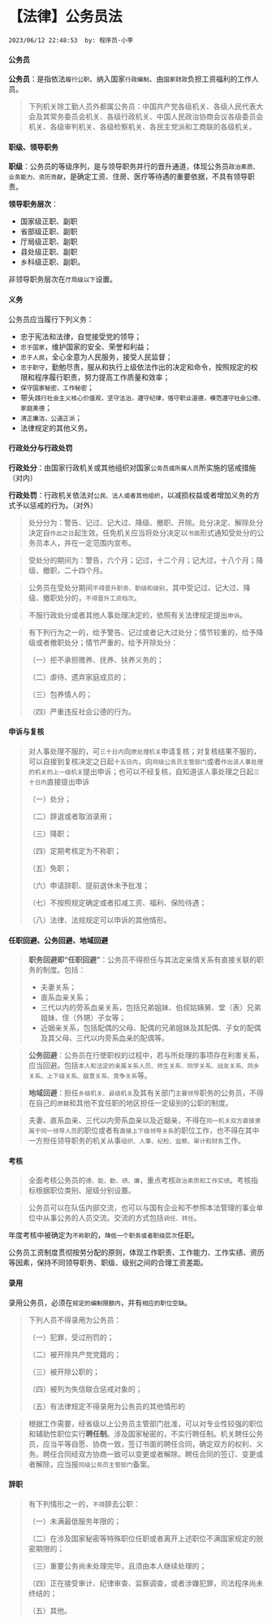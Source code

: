 # 【法律】公务员法

`2023/06/12 22:48:53  by: 程序员·小李`

#### 公务员

**公务员**：是指依法`履行公职`、纳入国家`行政编制`、由`国家财政`负担工资福利的工作人员。

> 下列机关除工勤人员外都属公务员：中国共产党各级机关、各级人民代表大会及其常务委员会机关、各级行政机关、中国人民政治协商会议各级委员会机关、各级审判机关、各级检察机关、各民主党派和工商联的各级机关。


#### 职级、领导职务

**职级**：公务员的等级序列，是与领导职务并行的晋升通道，体现公务员`政治素质、业务能力、资历贡献`，是确定工资、住房、医疗等待遇的重要依据，不具有领导职责。

**领导职务层次**：
* 国家级正职、副职
* 省部级正职、副职
* 厅局级正职、副职
* 县处级正职、副职
* 乡科级正职、副职。

非领导职务层次在`厅局级以下`设置。


#### 义务

公务员应当履行下列义务：
* 忠于宪法和法律，自觉接受党的领导；
* `忠于国家`，维护国家的安全、荣誉和利益；
* `忠于人民`，全心全意为人民服务，接受人民监督；
* `忠于职守`，勤勉尽责，服从和执行上级依法作出的决定和命令，按照规定的权限和程序履行职责，努力提高工作质量和效率；
* `保守国家秘密、工作秘密`；
* 带头`践行社会主义核心价值观，坚守法治，遵守纪律，恪守职业道德，模范遵守社会公德、家庭美德`；
* `清正廉洁，公道正派`；
* 法律规定的其他义务。


#### 行政处分与行政处罚

**行政处分**：由国家行政机关或其他组织对国家`公务员或所属人员`所实施的惩戒措施（对内）

**行政处罚**：行政机关依法对`公民、法人或者其他组织`，以减损权益或者增加义务的方式予以惩戒的行为。（对外）

> 处分分为：警告、记过、记大过、降级、撤职、开除。处分决定、解除处分决定自`作出之日`起生效。任免机关应当将处分决定以`书面`形式通知受处分的公务员本人，并在一定范围内宣布。

> 受处分的期间为：警告，六个月；记过，十二个月；记大过，十八个月；降级、撤职，二十四个月。

> 公务员在受处分期间`不得晋升职务、职级和级别`，其中受记过、记大过、降级、撤职处分的，`不得晋升工资档次`。

> 不服行政处分或者其他人事处理决定的，依照有关法律规定提出`申诉`。

> 有下列行为之一的，给予警告、记过或者记大过处分；情节较重的，给予降级或者撤职处分；情节严重的，给予开除处分：
> 
> （一）拒不承担赡养、抚养、扶养义务的；
> 
> （二）虐待、遗弃家庭成员的；
> 
> （三）包养情人的；
> 
> （四）严重违反社会公德的行为。


#### 申诉与复核

> 对人事处理不服的，可`三十日内`向`原处理机关`申请复核；对复核结果不服的，可以自接到复核决定之日起`十五日内`，向`同级公务员主管部门`或者`作出该人事处理的机关的上一级机关`提出申诉；也可以不经复核，自知道该人事处理之日起`三十日内`直接提出申诉
> 
> （一）处分； 
> 
> （二）辞退或者取消录用；
> 
>  （三）降职； 
> 
> （四）定期考核定为不称职； 
> 
> （五）免职；
> 
> （六）申请辞职、提前退休未予批准； 
> 
> （七）不按照规定确定或者扣减工资、福利、保险待遇；
> 
> （八）法律、法规规定可以申诉的其他情形。 


#### 任职回避、公务回避、地域回避

> **职务回避即“任职回避”**：公务员不得担任与其法定亲情关系有直接关联的职务的制度。包括：
> * 夫妻关系；
> * 直系血亲关系；
> * 三代以内的旁系血亲关系，包括兄弟姐妹、伯叔姑姨舅、堂（表）兄弟姐妹、侄（外甥）子女等；
> * 近姻亲关系，包括配偶的父母、配偶的兄弟姐妹及其配偶、子女的配偶及其父母、三代以内旁系血亲的配偶等。

> **公务回避**：公务员在行使职权的过程中，若与所处理的事项存在利害关系，应当回避。包括`本人和法定的亲属关系人员、师生关系、同学关系、战友关系、同乡关系、上下级关系、敌意关系、竞争关系`等。

> **地域回避**：担任`乡级机关、县级机关`及其有关部门`主要领导`职务的公务员，不得在自己的`原籍`和其他不宜任职的地区担任一定级别的公职的制度。


> 夫妻、直系血亲、三代以内旁系血亲以及近姻亲，不得在`同一机关双方直接隶属于同一领导人员`的职位或者有`直接上下级领导关系`的职位工作，也不得在其中一方担任领导职务的机关从事`组织、人事、纪检、监察、审计和财务`工作。


#### 考核

> 全面考核公务员的`德、能、勤、绩、廉`，重点考核`政治素质和工作实绩`。考核指标根据职位类别、层级分别设置。

> 公务员可以在队伍内部交流，也可以与国有企业和不参照本法管理的事业单位中从事公务的人员交流。交流的方式包括`调任、转任`。

年度考核中被确定为`不称职`的，`降低一个职务或者职级层次`任职。

公务员工资制度贯彻按劳分配的原则，体现工作职责、工作能力、工作实绩、资历等因素，保持不同领导职务、职级、级别之间的合理工资差距。

#### 录用

录用公务员，必须在`规定的编制限额内`，并有`相应的职位空缺`。

> 下列人员不得录用为公务员：
> 
> （一）犯罪，受过刑罚的；
> 
> （二）被开除共产党党籍的；
> 
> （三）被开除公职的；
> 
> （四）被列为失信联合惩戒对象的；
> 
> （五）有法律规定不得录用为公务员的其他情形的

>根据工作需要，经省级以上公务员主管部门批准，可以对专业性较强的职位和辅助性职位实行**聘任制**。涉及国家秘密的，不实行聘任制。机关聘任公务员，应当平等自愿、协商一致，签订书面的聘任合同，确定双方的权利、义务。聘任合同经双方协商一致可以变更或者解除。聘任合同的签订、变更或者解除，应当报`同级公务员主管部门`备案。


#### 辞职

> 有下列情形之一的，`不得`辞去公职：
> 
> （一）未满最低服务年限的；
> 
> （二）在涉及国家秘密等特殊职位任职或者离开上述职位不满国家规定的脱密期限的；
>
> （三）重要公务尚未处理完毕，且须由本人继续处理的；
> 
> （四）正在接受审计、纪律审查、监察调查，或者涉嫌犯罪，司法程序尚未终结的；
> 
> （五）其他。